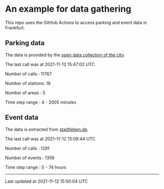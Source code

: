# An example for data gathering

This repo uses the GitHub Actions to access parking and event data in Frankfurt.

## Parking data
The data is provided by the [open data collection of the city](https://www.offenedaten.frankfurt.de/).

The last call was at 2021-11-12 15:47:02 UTC

Number of calls   : 11767

Number of stations:    18

Number of areas   :     5

Time step range   :     4 -  2005 minutes


## Event data
The data is extracted from [stadtleben.de](https://stadtleben.de/frankfurt/).

The last call was at 2021-11-12 13:09:44 UTC

Number of calls   : 1291

Number of events  : 1356

Time step range   :    0 -   74 hours


----

Last updated at 2021-11-12 15:50:04 UTC
